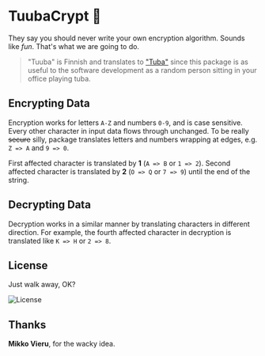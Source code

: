 # TuubaCrypt 🎺

They say you should never write your own encryption algorithm. Sounds like _fun_. That's what we are going to do.

> "Tuuba" is Finnish and translates to ["Tuba"](https://en.wikipedia.org/wiki/Tuba) since this package is as useful to the software development as a random person sitting in your office playing tuba.

## Encrypting Data

Encryption works for letters `A-Z` and numbers `0-9`, and is case sensitive. Every other character in input data flows through unchanged. To be really ~~secure~~ silly, package translates letters and numbers wrapping at edges, e.g. `Z => A` and `9 => 0`.

First affected character is translated by **1** (`A => B` or `1 => 2`). Second affected character is translated by **2** (`O => Q` or `7 => 9`) until the end of the string.

## Decrypting Data

Decryption works in a similar manner by translating characters in different direction. For example, the fourth affected character in decryption is translated like `K => H` or `2 => 8`.

## License

Just walk away, OK?

![License](https://media.giphy.com/media/PjfpYh9oqpd0Q/giphy.gif)

## Thanks

**Mikko Vieru**, for the wacky idea.
